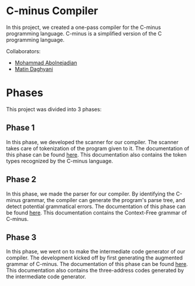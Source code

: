C-minus Compiler
===============
In this project, we created a one-pass compiler for the C-minus programming language. C-minus is a simplified version of the C programming language.

Collaborators:
- [Mohammad Abolnejadian](https://github.com/theablemo)
- [Matin Daghyani](https://github.com/mtndaghyani)

# Phases
This project was divided into 3 phases:

## Phase 1
In this phase, we developed the scanner for our compiler. The scanner takes care of tokenization of the program given to it. The documentation of this phase can be found [here](docs/PA1/ProgrammingAssignment1.pdf).
This documentation also contains the token types recognized by the C-minus language.

## Phase 2
In this phase, we made the parser for our compiler. By identifying the C-minus grammar, the compiler can generate the program's parse tree, and detect potential grammatical errors. The documentation of this phase can be found [here](docs/PA2/ProgrammingAssignment2.pdf).
This documentation contains the Context-Free grammar of C-minus.

## Phase 3
In this phase, we went on to make the intermediate code generator of our compiler. The development kicked off by first generating the augmented grammar of C-minus. The documentation of this phase can be found [here](docs/PA3/ProgrammingAssignment3.pdf).
This documentation also contains the three-address codes generated by the intermediate code generator.
